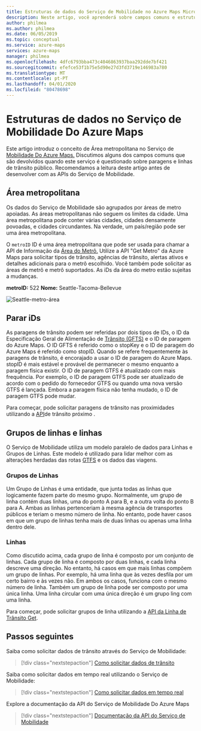 ```yaml
---
title: Estruturas de dados do Serviço de Mobilidade no Azure Maps Microsoft Azure Maps
description: Neste artigo, você aprenderá sobre campos comuns e estruturas de dados devolvidas através dos Serviços de Mobilidade Do Microsoft Azure Maps.
author: philmea
ms.author: philmea
ms.date: 06/05/2019
ms.topic: conceptual
ms.service: azure-maps
services: azure-maps
manager: philmea
ms.openlocfilehash: 4dfc6793bba473c4046863937baa292dde7bf421
ms.sourcegitcommit: efefce53f1b75e5d90e27d3fd3719e146983a780
ms.translationtype: MT
ms.contentlocale: pt-PT
ms.lasthandoff: 04/01/2020
ms.locfileid: "80478698"
---
```

# <a name="data-structures-in-azure-maps-mobility-service"></a>Estruturas de dados no Serviço de Mobilidade Do Azure Maps

Este artigo introduz o conceito de Área metropolitana no Serviço de [Mobilidade Do Azure Maps.](https://aka.ms/AzureMapsMobilityService) Discutimos alguns dos campos comuns que são devolvidos quando este serviço é questionado sobre paragens e linhas de trânsito público. Recomendamos a leitura deste artigo antes de desenvolver com as APIs do Serviço de Mobilidade.

## <a name="metro-area"></a>Área metropolitana

Os dados do Serviço de Mobilidade são agrupados por áreas de metro apoiadas. As áreas metropolitanas não seguem os limites da cidade. Uma área metropolitana pode conter várias cidades, cidades densamente povoadas, e cidades circundantes. Na verdade, um país/região pode ser uma área metropolitana. 

O `metroID` ID é uma área metropolitana que pode ser usada para chamar a API de Informação da [Área do Metrô.](https://aka.ms/AzureMapsMobilityMetroAreaInfo) Utilize a API "Get Metro" da Azure Maps para solicitar tipos de trânsito, agências de trânsito, alertas ativos e detalhes adicionais para o metrô escolhido. Você também pode solicitar as áreas de metrô e metrô suportados. As iDs da área do metro estão sujeitas a mudanças.

**metroID:** 522 **Nome:** Seattle-Tacoma-Bellevue

![Seattle-metro-área](./media/mobility-service-data-structure/seattle-metro.png)

## <a name="stop-ids"></a>Parar iDs

As paragens de trânsito podem ser referidas por dois tipos de IDs, o ID da Especificação Geral de Alimentação de [Trânsito (GFTS)](http://gtfs.org/) e o ID de paragem do Azure Maps. O ID GFTS é referido como o stopKey e o ID de paragem do Azure Maps é referido como stopID. Quando se refere frequentemente às paragens de trânsito, é encorajado a usar o ID de paragem do Azure Maps. stopID é mais estável e provável de permanecer o mesmo enquanto a paragem física existir. O ID de paragem GTFS é atualizado com mais frequência. Por exemplo, o ID de paragem GTFS pode ser atualizado de acordo com o pedido do fornecedor GTFS ou quando uma nova versão GTFS é lançada. Embora a paragem física não tenha mudado, o ID de paragem GTFS pode mudar.

Para começar, pode solicitar paragens de trânsito nas proximidades utilizando a [API](https://aka.ms/AzureMapsMobilityNearbyTransit)de trânsito próximo .

## <a name="line-groups-and-lines"></a>Grupos de linhas e linhas

O Serviço de Mobilidade utiliza um modelo paralelo de dados para Linhas e Grupos de Linhas. Este modelo é utilizado para lidar melhor com as alterações herdadas das rotas [GTFS](http://gtfs.org/) e os dados das viagens.


### <a name="line-groups"></a>Grupos de Linhas

Um Grupo de Linhas é uma entidade, que junta todas as linhas que logicamente fazem parte do mesmo grupo. Normalmente, um grupo de linha contém duas linhas, uma do ponto A para B, e a outra volta do ponto B para A. Ambas as linhas pertenceriam à mesma agência de transportes públicos e teriam o mesmo número de linha. No entanto, pode haver casos em que um grupo de linhas tenha mais de duas linhas ou apenas uma linha dentro dele.


### <a name="lines"></a>Linhas

Como discutido acima, cada grupo de linha é composto por um conjunto de linhas. Cada grupo de linha é composto por duas linhas, e cada linha descreve uma direção.  No entanto, há casos em que mais linhas compõem um grupo de linhas. Por exemplo, há uma linha que às vezes desfila por um certo bairro e às vezes não. Em ambos os casos, funciona com o mesmo número de linha. Também um grupo de linha pode ser composto por uma única linha. Uma linha circular com uma única direção é um grupo ling com uma linha.

Para começar, pode solicitar grupos de linha utilizando a [API da Linha de Trânsito Get](https://aka.ms/AzureMapsMobilityTransitLine).


## <a name="next-steps"></a>Passos seguintes

Saiba como solicitar dados de trânsito através do Serviço de Mobilidade:

> [!div class="nextstepaction"]
> [Como solicitar dados de trânsito](how-to-request-transit-data.md)

Saiba como solicitar dados em tempo real utilizando o Serviço de Mobilidade:

> [!div class="nextstepaction"]
> [Como solicitar dados em tempo real](how-to-request-real-time-data.md)

Explore a documentação da API do Serviço de Mobilidade Do Azure Maps

> [!div class="nextstepaction"]
> [Documentação da API do Serviço de Mobilidade](https://aka.ms/AzureMapsMobilityService)
